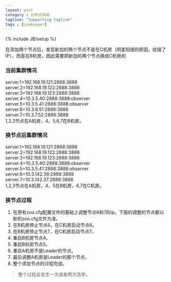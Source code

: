 ```yaml
---
layout: post
category : 分布式系统
tagline: "Supporting tagline"
tags : [zookeeper]
---
```

{% include JB/setup %}

在添加两个节点后，发现新加的两个节点不是在C机房（阴差阳错的原因，给错了IP），而是在B机房。因此需要把新加的两个节点换成C机房的

### 当前集群情况
 server.1=192.168.19.121:2888:3888<br>
 server.2=192.168.19.122:2888:3888<br>
 server.3=192.168.19.123:2888:3888<br>
 server.4=10.3.5.40:2888:3888:observer<br>
 server.5=10.3.5.41:2888:3888:observer<br>
 server.6=10.3.6.51:2888:3888<br>
 server.7=10.3.7.52:2888:3888<br>
1,2,3节点在A机房，4，5,6,7在B机房。

### 换节点后集群情况
server.1=192.168.19.121:2888:3888<br>
server.2=192.168.19.122:2888:3888<br>
server.3=192.168.19.123:2888:3888<br>
server.4=10.3.5.40:2888:3888:observer<br>
server.5=10.3.5.41:2888:3888:observer<br>
server.6=10.3.142.36:2888:3888<br>
server.7=10.3.142.37:2888:3888<br>
1,2,3节点在A机房，4，5在B机房，6,7在C机房。

### 换节点过程

 1. 在原有zoo.cfg配置文件的基础上调整节点6和7的ip。下面的调整的节点都以新的zoo.cfg文件为准。
 2. 在B机房停止节点6，在C机房启动节点6。
 3. 在B机房停止节点7，在C机房启动节点7。
 4. 重启B机房节点4。
 5. 重启B机房节点5。
 6. 重启A机房不是Leader的节点。
 7. 最后调整A机房是Leader的那个节点。
 8. 整个添加节点的过程完成。
 
> 整个过程会发生一次或者两次选举。
